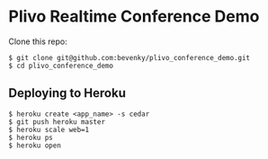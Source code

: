 Plivo Realtime Conference Demo
=====================

Clone this repo:

    $ git clone git@github.com:bevenky/plivo_conference_demo.git
    $ cd plivo_conference_demo


Deploying to Heroku
---------------------

    $ heroku create <app_name> -s cedar
    $ git push heroku master
    $ heroku scale web=1
    $ heroku ps
    $ heroku open
